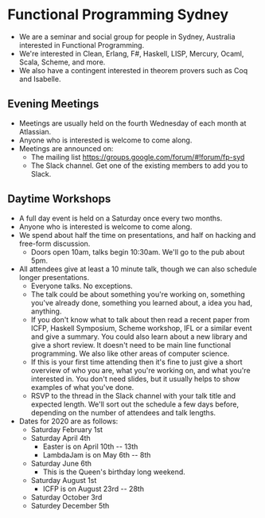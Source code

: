 # Functional Programming Sydney

* We are a seminar and social group for people in Sydney, Australia interested in Functional Programming.
* We're interested in Clean, Erlang, F#, Haskell, LISP, Mercury, Ocaml, Scala, Scheme, and more.
* We also have a contingent interested in theorem provers such as Coq and Isabelle.

## Evening Meetings
* Meetings are usually held on the fourth Wednesday of each month at ​Atlassian.
* Anyone who is interested is welcome to come along.
* Meetings are announced on:
  * The ​mailing list https://groups.google.com/forum/#!forum/fp-syd
  * The Slack channel. Get one of the existing members to add you to Slack.

## Daytime Workshops
* A full day event is held on a Saturday once every two months.
* Anyone who is interested is welcome to come along.
* We spend about half the time on presentations, and half on hacking and free-form discussion.
  * Doors open 10am, talks begin 10:30am. We'll go to the pub about 5pm.
* All attendees give at least a 10 minute talk, though we can also schedule longer presentations.
  * Everyone talks. No exceptions.
  * The talk could be about something you're working on, something you've already done, something you learned about, a idea you had, anything.
  * If you don't know what to talk about then read a recent paper from ICFP, Haskell Symposium, Scheme workshop, IFL or a similar event and give a summary. You could also learn about a new library and give a short review. It doesn't need to be main line functional programming. We also like other areas of computer science.
  * If this is your first time attending then it's fine to just give a short overview of who you are, what you're working on, and what you're interested in. You don't need slides, but it usually helps to show examples of what you've done.
  * RSVP to the thread in the Slack channel with your talk title and expected length. We'll sort out the schedule a few days before, depending on the number of attendees and talk lengths.
* Dates for 2020 are as follows:
  * Saturday February 1st
  * Saturday April 4th
    * Easter is on April 10th -- 13th
    * LambdaJam is on May 6th -- 8th
  * Saturday June 6th
    * This is the Queen's birthday long weekend.
  * Saturday August 1st
    * ICFP is on August 23rd -- 28th
  * Saturday October 3rd
  * Saturdey December 5th

